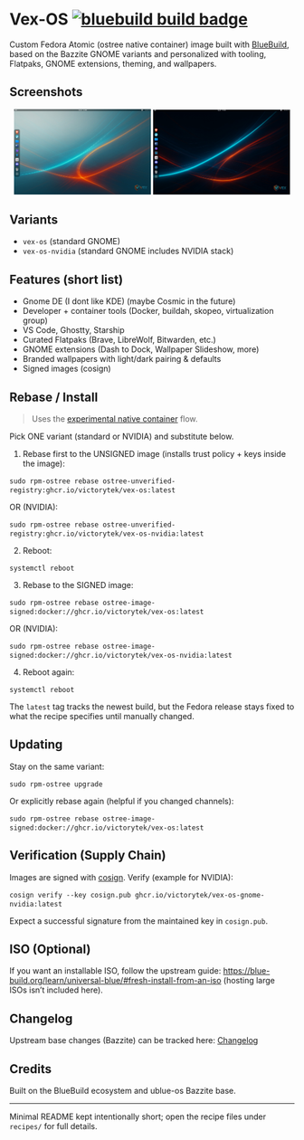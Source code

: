 # Vex-OS  [![bluebuild build badge](https://github.com/VictoryTek/vex-os/actions/workflows/build.yml/badge.svg)](https://github.com/VictoryTek/vex-os/actions/workflows/build.yml)

Custom Fedora Atomic (ostree native container) image built with [BlueBuild](https://blue-build.org), based on the Bazzite GNOME variants and personalized with tooling, Flatpaks, GNOME extensions, theming, and wallpapers.

## Screenshots
<p align="center">
	<a href="./vex-screenshot1.jpg" title="Desktop Light"><img src="./vex-screenshot1.jpg" alt="Vex OS desktop screenshot (light)" width="48%"/></a>
	<a href="./vex-screenshot2.jpg" title="Desktop Dark"><img src="./vex-screenshot2.jpg" alt="Vex OS desktop screenshot (dark)" width="48%"/></a>
</p>

## Variants
- `vex-os` (standard GNOME)
- `vex-os-nvidia` (standard GNOME includes NVIDIA stack)

## Features (short list)
- Gnome DE (I dont like KDE) (maybe Cosmic in the future)
- Developer + container tools (Docker, buildah, skopeo, virtualization group)
- VS Code, Ghostty, Starship
- Curated Flatpaks (Brave, LibreWolf, Bitwarden, etc.)
- GNOME extensions (Dash to Dock, Wallpaper Slideshow, more)
- Branded wallpapers with light/dark pairing & defaults
- Signed images (cosign)

## Rebase / Install
> Uses the [experimental native container](https://www.fedoraproject.org/wiki/Changes/OstreeNativeContainerStable) flow.

Pick ONE variant (standard or NVIDIA) and substitute below.

1. Rebase first to the UNSIGNED image (installs trust policy + keys inside the image):
```
sudo rpm-ostree rebase ostree-unverified-registry:ghcr.io/victorytek/vex-os:latest
```
OR (NVIDIA):
```
sudo rpm-ostree rebase ostree-unverified-registry:ghcr.io/victorytek/vex-os-nvidia:latest
```
2. Reboot:
```
systemctl reboot
```
3. Rebase to the SIGNED image:
```
sudo rpm-ostree rebase ostree-image-signed:docker://ghcr.io/victorytek/vex-os:latest
```
OR (NVIDIA):
```
sudo rpm-ostree rebase ostree-image-signed:docker://ghcr.io/victorytek/vex-os-nvidia:latest
```
4. Reboot again:
```
systemctl reboot
```

The `latest` tag tracks the newest build, but the Fedora release stays fixed to what the recipe specifies until manually changed.

## Updating
Stay on the same variant:
```
sudo rpm-ostree upgrade
```
Or explicitly rebase again (helpful if you changed channels):
```
sudo rpm-ostree rebase ostree-image-signed:docker://ghcr.io/victorytek/vex-os:latest
```

## Verification (Supply Chain)
Images are signed with [cosign](https://github.com/sigstore/cosign). Verify (example for NVIDIA):
```
cosign verify --key cosign.pub ghcr.io/victorytek/vex-os-gnome-nvidia:latest
```
Expect a successful signature from the maintained key in `cosign.pub`.

## ISO (Optional)
If you want an installable ISO, follow the upstream guide: https://blue-build.org/learn/universal-blue/#fresh-install-from-an-iso (hosting large ISOs isn’t included here).

## Changelog
Upstream base changes (Bazzite) can be tracked here: [Changelog](https://github.com/ublue-os/bazzite/blob/main/CHANGELOG.md)

## Credits
Built on the BlueBuild ecosystem and ublue-os Bazzite base. 

---
Minimal README kept intentionally short; open the recipe files under `recipes/` for full details.
